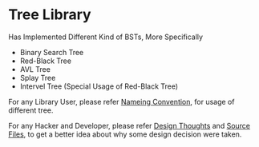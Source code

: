 # Tree Library

Has Implemented Different Kind of BSTs, More Specifically

- Binary Search Tree
- Red-Black Tree
- AVL Tree
- Splay Tree
- Intervel Tree (Special Usage of Red-Black Tree)

For any Library User, please refer [Nameing Convention](/NamingConvention.md), for usage of different tree.

For any Hacker and Developer, please refer [Design Thoughts](/design.md) and [Source Files](/include/tree/), to get a better idea about why some design decision were taken.
